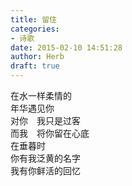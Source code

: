 ```yaml
---  
title: 留住  
categories:  
- 诗歌  
date: 2015-02-10 14:51:28  
author: Herb  
draft: true
---  
```

在水一样柔情的  
年华遇见你  
对你　我只是过客  
而我　将你留在心底  
在垂暮时  
你有我泛黄的名字  
我有你鲜活的回忆